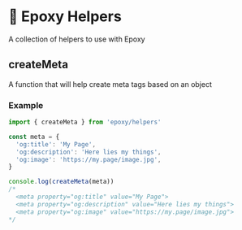 # 🧼 Epoxy Helpers

A collection of helpers to use with Epoxy

## createMeta

A function that will help create meta tags based on an object

### Example

```js
import { createMeta } from 'epoxy/helpers'

const meta = {
  'og:title': 'My Page',
  'og:description': 'Here lies my things',
  'og:image': 'https://my.page/image.jpg',
}

console.log(createMeta(meta))
/*
  <meta property="og:title" value="My Page">
  <meta property="og:description" value="Here lies my things">
  <meta property="og:image" value="https://my.page/image.jpg">
*/
```
